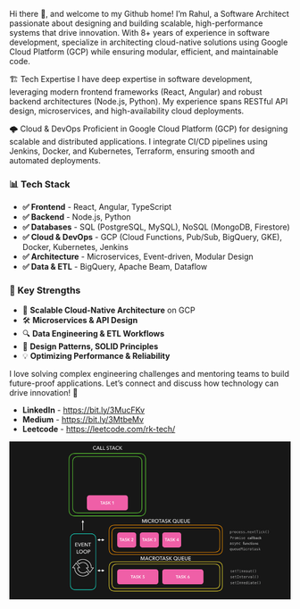 Hi there 👋, and welcome to my Github home! I’m Rahul, a Software Architect passionate about designing and building scalable, high-performance systems that drive innovation. With 8+ years of experience in software development, specialize in architecting cloud-native solutions using Google Cloud Platform (GCP) while ensuring modular, efficient, and maintainable code.

🏗️ Tech Expertise
I have deep expertise in software development, leveraging modern frontend frameworks (React, Angular) and robust backend architectures (Node.js, Python). My experience spans RESTful API design, microservices, and high-availability cloud deployments.

🌩️ Cloud & DevOps
Proficient in Google Cloud Platform (GCP) for designing scalable and distributed applications. I integrate CI/CD pipelines using Jenkins, Docker, and Kubernetes, Terraform, ensuring smooth and automated deployments.

<h3>📊 Tech Stack</h3>
<ul>
    <li><b>✅ Frontend</b> - React, Angular, TypeScript</li>
    <li><b>✅ Backend</b> - Node.js, Python</li>
    <li><b>✅ Databases</b> - SQL (PostgreSQL, MySQL), NoSQL (MongoDB, Firestore)</li>
    <li><b>✅ Cloud & DevOps</b> - GCP (Cloud Functions, Pub/Sub, BigQuery, GKE), Docker, Kubernetes, Jenkins</li>
    <li><b>✅ Architecture</b> - Microservices, Event-driven, Modular Design</li>
    <li><b>✅ Data & ETL</b> - BigQuery, Apache Beam, Dataflow</li>
</ul>

<h3>🎯 Key Strengths</h3>
<ul>
    <li>🚀 <b>Scalable Cloud-Native Architecture</b> on GCP</li>
    <li>🛠 <b>Microservices & API Design</b></li>
    <li>🔍 <b>Data Engineering & ETL Workflows</b></li>
    <li>🧠 <b>Design Patterns, SOLID Principles</b></li>
    <li>💡 <b>Optimizing Performance & Reliability</b></li>
</ul>

I love solving complex engineering challenges and mentoring teams to build future-proof applications. Let’s connect and discuss how technology can drive innovation! 🤝


<ul>
    <li><b>LinkedIn</b> - <a href="https://bit.ly/3MucFKv" target="_blank">https://bit.ly/3MucFKv</a></li>
    <li><b>Medium</b> - <a href="https://bit.ly/3MtbeMv" target="_blank">https://bit.ly/3MtbeMv</a> </li>
    <li><b>Leetcode</b> - <a href="https://leetcode.com/rk-tech/" target="_blank">https://leetcode.com/rk-tech/</a></li>
</ul>





<p align="center"><img src="./nodejs.gif"> </p>

